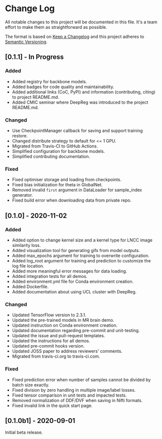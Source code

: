 # Change Log

All notable changes to this project will be documented in this file. It's a team effort
to make them as straightforward as possible.

The format is based on [Keep a Changelog](http://keepachangelog.com/) and this project
adheres to [Semantic Versioning](http://semver.org/).

## [0.1.1] - In Progress

### Added

- Added registry for backbone models.
- Added badges for code quality and maintainability.
- Added additional links (CoC, PyPI) and information (contributing, citing) to project
  README.md.
- Added CMIC seminar where DeepReg was introduced to the project README.md.

### Changed

- Use CheckpointManager callback for saving and support training restore.
- Changed distribute strategy to default for <= 1 GPU.
- Migrated from Travis-CI to GitHub Actions.
- Simplified configuration for backbone models.
- Simplified contributing documentation.

### Fixed

- Fixed optimiser storage and loading from checkpoints.
- Fixed bias initialization for theta in GlobalNet.
- Removed invalid `first` argument in DataLoader for sample_index generator.
- Fixed build error when downloading data from private repo.

## [0.1.0] - 2020-11-02

### Added

- Added option to change kernel size and a kernel type for LNCC image similarity loss.
- Added visualization tool for generating gifs from model outputs.
- Added max_epochs argument for training to overwrite configuration.
- Added log_root argument for training and prediction to customize the log file
  location.
- Added more meaningful error messages for data loading.
- Added integration tests for all demos.
- Added environment.yml file for Conda environment creation.
- Added Dockerfile.
- Added documentation about using UCL cluster with DeepReg.

### Changed

- Updated TensorFlow version to 2.3.1.
- Updated the pre-trained models in MR brain demo.
- Updated instruction on Conda environment creation.
- Updated documentation regarding pre-commit and unit-testing.
- Updated the issue and pull-request templates.
- Updated the instructions for all demos.
- Updated pre-commit hooks version.
- Updated JOSS paper to address reviewers' comments.
- Migrated from travis-ci.org to travis-ci.com.

### Fixed

- Fixed prediction error when number of samples cannot be divided by batch size exactly.
- Fixed division by zero handling in multiple image/label losses.
- Fixed tensor comparison in unit tests and impacted tests.
- Removed normalization of DDF/DVF when saving in Nifti formats.
- Fixed invalid link in the quick start page.

## [0.1.0b1] - 2020-09-01

Initial beta release.
